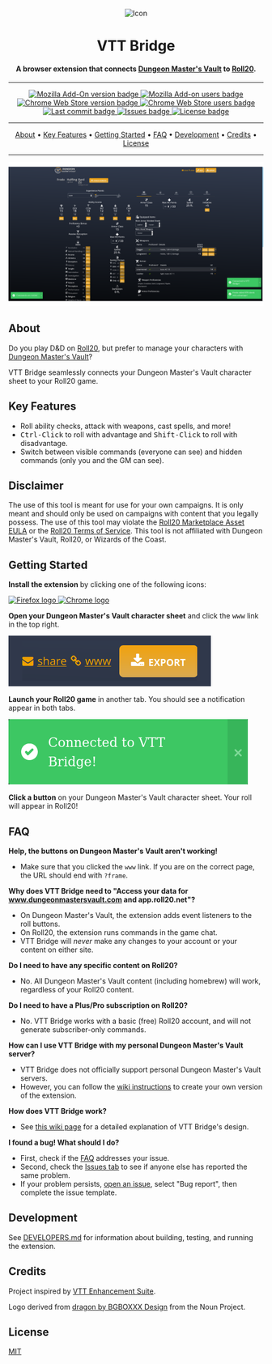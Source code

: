 <div align="center">
    <br>
    <img src="assets/icon-full.png" alt="Icon" width="200">
    <br>
    <h1>VTT Bridge</h1>
</div>

<div align="center">
    <h4>A browser extension that connects
        <a href="https://www.dungeonmastersvault.com/">Dungeon Master's Vault</a>
        to
        <a href="https://roll20.net/">Roll20</a>.
    </h4>
    <hr>
</div>

<div align="center">
    <a href="https://addons.mozilla.org/en-CA/firefox/addon/vtt-bridge/">
        <img src="https://img.shields.io/amo/v/vtt-bridge" alt="Mozilla Add-On version badge">
    </a>
    <a href="https://addons.mozilla.org/en-CA/firefox/addon/vtt-bridge/">
        <img src="https://img.shields.io/amo/users/vtt-bridge" alt="Mozilla Add-on users badge">
    </a>
</div>

<div align="center">
    <a href="https://chrome.google.com/webstore/detail/vtt-bridge/fadncbccmelchegmlghbhpjchdmghmhh">
        <img src="https://img.shields.io/chrome-web-store/v/fadncbccmelchegmlghbhpjchdmghmhh" alt="Chrome Web Store version badge">
    </a>
    <a href="https://chrome.google.com/webstore/detail/vtt-bridge/fadncbccmelchegmlghbhpjchdmghmhh">
        <img src="https://img.shields.io/chrome-web-store/users/fadncbccmelchegmlghbhpjchdmghmhh" alt="Chrome Web Store users badge">
    </a>
</div>

<div align="center">
    <a href="https://github.com/averycrespi/vtt-bridge/commits/master">
        <img src="https://img.shields.io/github/last-commit/averycrespi/vtt-bridge/master" alt="Last commit badge">
    </a>
    <a href="https://github.com/averycrespi/vtt-bridge/issues">
        <img src="https://img.shields.io/github/issues/averycrespi/vtt-bridge" alt="Issues badge">
    </a>
    <a href="https://github.com/averycrespi/vtt-bridge/blob/master/LICENSE">
        <img src="https://img.shields.io/github/license/averycrespi/vtt-bridge" alt="License badge">
    </a>
</div>

<div align="center">
  <hr>
  <a href="#about">About</a> •
  <a href="#key-features">Key Features</a> •
  <a href="#getting-started">Getting Started</a> •
  <a href="#faq">FAQ</a> •
  <a href="#development">Development</a> •
  <a href="#credits">Credits</a> •
  <a href="#license">License</a>
  <hr>
</div>


<div align="center">
    <img src="assets/screenshot_1920x1080.png" alt="Screenshot">
</div>

## About

Do you play D&D on [Roll20](https://roll20.net), but prefer to manage your characters with [Dungeon Master's Vault](https://www.dungeonmastersvault.com)?

VTT Bridge seamlessly connects your Dungeon Master's Vault character sheet to your Roll20 game.

## Key Features

- Roll ability checks, attack with weapons, cast spells, and more!
- <kbd>Ctrl-Click</kbd> to roll with advantage and <kbd>Shift-Click</kbd> to roll with disadvantage.
- Switch between visible commands (everyone can see) and hidden commands (only you and the GM can see).

## Disclaimer

The use of this tool is meant for use for your own campaigns. It is only meant and should only be used on campaigns with content that you legally possess. The use of this tool may violate the [Roll20 Marketplace Asset EULA](https://wiki.roll20.net/Marketplace_Asset_EULA) or the [Roll20 Terms of Service](https://wiki.roll20.net/Terms_of_Service_and_Privacy_Policy). This tool is not affiliated with Dungeon Master's Vault, Roll20, or Wizards of the Coast.

## Getting Started

**Install the extension** by clicking one of the following icons:

<a href="https://addons.mozilla.org/en-CA/firefox/addon/vtt-bridge/">
    <img src="assets/firefox.png" alt="Firefox logo">
</a>

<a href="https://chrome.google.com/webstore/detail/vtt-bridge/fadncbccmelchegmlghbhpjchdmghmhh">
    <img src="assets/chrome.png" alt="Chrome logo">
</a>

**Open your Dungeon Master's Vault character sheet** and click the <kbd>www</kbd> link in the top right.

![www link](assets/www.png)

**Launch your Roll20 game** in another tab. You should see a notification appear in both tabs.

![Notification](assets/notification.png)

**Click a button** on your Dungeon Master's Vault character sheet. Your roll will appear in Roll20!

## FAQ

**Help, the buttons on Dungeon Master's Vault aren't working!**

- Make sure that you clicked the `www` link. If you are on the correct page, the URL should end with `?frame`.

**Why does VTT Bridge need to "Access your data for www.dungeonmastersvault.com and app.roll20.net"?**

- On Dungeon Master's Vault, the extension adds event listeners to the roll buttons.
- On Roll20, the extension runs commands in the game chat.
- VTT Bridge will *never* make any changes to your account or your content on either site.

**Do I need to have any specific content on Roll20?**

- No. All Dungeon Master's Vault content (including homebrew) will work, regardless of your Roll20 content.

**Do I need to have a Plus/Pro subscription on Roll20?**

- No. VTT Bridge works with a basic (free) Roll20 account, and will not generate subscriber-only commands.

**How can I use VTT Bridge with my personal Dungeon Master's Vault server?**

- VTT Bridge does not officially support personal Dungeon Master's Vault servers.
- However, you can follow the [wiki instructions](https://github.com/averycrespi/vtt-bridge/wiki/Modifying-the-extension) to create your own version of the extension.

**How does VTT Bridge work?**

- See [this wiki page](https://github.com/averycrespi/vtt-bridge/wiki/How-the-extension-works) for a detailed explanation of VTT Bridge's design.

**I found a bug! What should I do?**

- First, check if the [FAQ](#faq) addresses your issue.
- Second, check the [Issues tab](https://github.com/averycrespi/vtt-bridge/issues) to see if anyone else has reported the same problem.
- If your problem persists, [open an issue](https://github.com/averycrespi/vtt-bridge/issues/new/choose), select "Bug report", then complete the issue template.

## Development

See [DEVELOPERS.md](DEVELOPERS.md) for information about building, testing, and running the extension.

## Credits

Project inspired by [VTT Enhancement Suite](https://ssstormy.github.io/roll20-enhancement-suite/).

Logo derived from [dragon by BGBOXXX Design](https://thenounproject.com/term/dragon/1646665/) from the Noun Project.

## License

[MIT](https://choosealicense.com/licenses/mit/)
